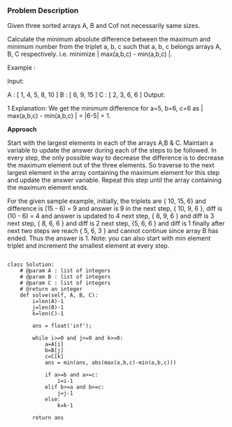 ### Problem Description 

Given three sorted arrays A, B and Cof not necessarily same sizes.

Calculate the minimum absolute difference between the maximum and minimum number from the triplet a, b, c such that a, b, c belongs arrays 
A, B, C respectively. i.e. minimize | max(a,b,c) - min(a,b,c) |.

Example :

Input:

A : [ 1, 4, 5, 8, 10 ]
B : [ 6, 9, 15 ]
C : [ 2, 3, 6, 6 ]
Output:

1
Explanation: We get the minimum difference for a=5, b=6, c=6 as | max(a,b,c) - min(a,b,c) | = |6-5| = 1.

**Approach**

Start with the largest elements in each of the arrays A,B & C. Maintain a variable to update the answer during each of the steps to be followed.
In every step, the only possible way to decrease the difference is to decrease the maximum element out of the three elements.
So traverse to the next largest element in the array containing the maximum element for this step and update the answer variable.
Repeat this step until the array containing the maximum element ends.

For the given sample example,
initially, the triplets are { 10, 15, 6} and difference is (15 - 6) = 9 and answer is 9
in the next step, { 10, 9, 6 }, diff is (10 - 6) = 4 and answer is updated to 4
next step, { 8, 9, 6 } and diff is 3
next step, { 8, 6, 6 } and diff is 2
next step, {5, 6, 6 } and diff is 1
finally after next two steps we reach { 5, 6, 3 } and cannot continue since array B has ended. Thus the answer is 1.
Note: you can also start with min element triplet and increment the smallest element at every step.


```

class Solution:
    # @param A : list of integers
    # @param B : list of integers
    # @param C : list of integers
    # @return an integer
    def solve(self, A, B, C):
        i=len(A)-1
        j=len(B)-1
        k=len(C)-1

        ans = float('inf');
        
        while i>=0 and j>=0 and k>=0:
            a=A[i]
            b=B[j]
            c=C[k]
            ans = min(ans, abs(max(a,b,c)-min(a,b,c)))

            if a>=b and a>=c:
                i=i-1
            elif b>=a and b>=c:
                j=j-1
            else:
                k=k-1

        return ans


```
